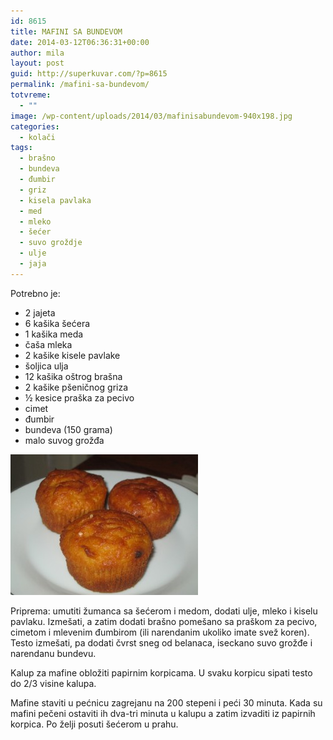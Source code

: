 ```yaml
---
id: 8615
title: MAFINI SA BUNDEVOM
date: 2014-03-12T06:36:31+00:00
author: mila
layout: post
guid: http://superkuvar.com/?p=8615
permalink: /mafini-sa-bundevom/
totvreme:
  - ""
image: /wp-content/uploads/2014/03/mafinisabundevom-940x198.jpg
categories:
  - kolači
tags:
  - brašno
  - bundeva
  - đumbir
  - griz
  - kisela pavlaka
  - med
  - mleko
  - šećer
  - suvo groždje
  - ulje
  - jaja
---
```

Potrebno je:

  * 2 jajeta
  * 6 kašika šećera
  * 1 kašika meda
  * čaša mleka
  * 2 kašike kisele pavlake
  * šoljica ulja
  * 12 kašika oštrog brašna
  * 2 kašike pšeničnog griza
  * ½ kesice praška za pecivo
  * cimet
  * đumbir
  * bundeva (150 grama)
  * malo suvog grožđa

[<img class="alignnone size-medium wp-image-8617" src="/wp-content/uploads/2014/03/mafinisabundevom-300x225.jpg" alt="mafinisabundevom" width="300" height="225" />](/wp-content/uploads/2014/03/mafinisabundevom.jpg)

Priprema: umutiti žumanca sa šećerom i medom, dodati ulje, mleko i kiselu pavlaku. Izmešati, a zatim dodati brašno pomešano sa praškom za pecivo, cimetom i mlevenim đumbirom (ili narendanim ukoliko imate svež koren). Testo izmešati, pa dodati čvrst sneg od belanaca, iseckano suvo grožđe i narendanu bundevu.

Kalup za mafine obložiti papirnim korpicama. U svaku korpicu sipati testo do 2/3 visine kalupa.

Mafine staviti u pećnicu zagrejanu na 200 stepeni i peći 30 minuta. Kada su mafini pečeni ostaviti ih dva-tri minuta u kalupu a zatim izvaditi iz papirnih korpica. Po želji posuti šećerom u prahu.
